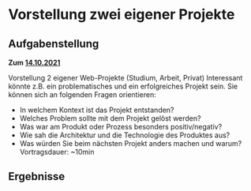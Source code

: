 # Vorstellung zwei eigener Projekte

## Aufgabenstellung

**Zum [14.10.2021](2021-2021-10-14.md)**

Vorstellung 2 eigener Web-Projekte (Studium, Arbeit, Privat)
Interessant könnte z.B. ein problematisches und ein erfolgreiches Projekt sein.
Sie können sich an folgenden Fragen orientieren:
- In welchem Kontext ist das Projekt entstanden?
- Welches Problem sollte mit dem Projekt gelöst werden?
- Was war am Produkt oder Prozess besonders positiv/negativ?
- Wie sah die Architektur und die Technologie des Produktes aus?
- Was würden Sie beim nächsten Projekt anders machen und warum?
Vortragsdauer: ~10min

## Ergebnisse

